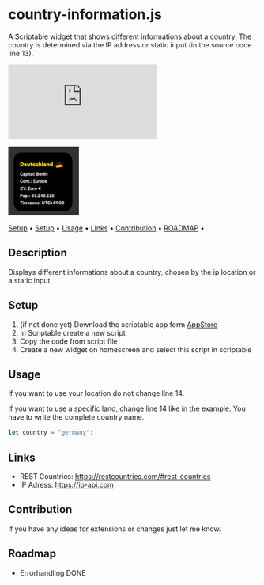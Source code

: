 # country-information.js
A Scriptable widget that shows different informations about a country. 
The country is determined via the IP address or static input (in the source code line 13).

![Visits Badge](https://badges.pufler.dev/visits/wickenico/country-information.js)

![exchangesRatesWidget](img/country-information-widget.png)

<p>
   <a href="#description">Setup</a> • 
   <a href="#setup">Setup</a> •
   <a href="#usage">Usage</a> •
   <a href="#links">Links</a> •
   <a href="#contribution">Contribution</a> •
   <a href="#roadmap">ROADMAP</a> •
 </p>

## Description
Displays different informations about a country, chosen by the ip location or a static input.

## Setup

1. (if not done yet) Download the scriptable app form [AppStore](https://apps.apple.com/de/app/scriptable/id1405459188)
2. In Scriptable create a new script
3. Copy the code from script file
4. Create a new widget on homescreen and select this script in scriptable

## Usage
If you want to use your location do not change line 14.

If you want to use a specific land, change line 14 like in the example. You have to write the complete country name.
```javascript
let country = "germany"; 
```

## Links
- REST Countries: https://restcountries.com/#rest-countries
- IP Adress: https://ip-api.com


## Contribution

If you have any ideas for extensions or changes just let me know.

## Roadmap
- Errorhandling DONE
